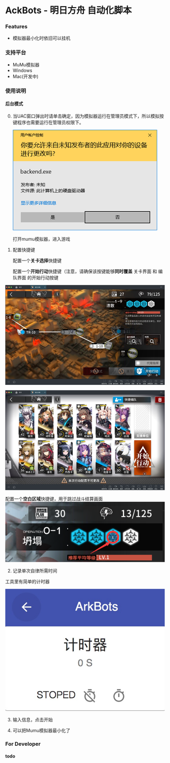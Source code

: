 # AckBots - 明日方舟 自动化脚本
### Features
   - 模拟器最小化时依旧可以挂机
   
### 支持平台

- MuMu模拟器
- Windows
- Mac(开发中) 

### 使用说明

#### 后台模式
0. 当UAC窗口弹出时请单击确定，因为模拟器运行在管理员模式下，所以模拟按键程序也需要运行在管理员权限下。

   ![uac](./doc/uac.png)

   打开mumu模拟器，进入游戏
   


1. 配置快捷键

   配置一个**关卡选择**快捷键

   配置一个**开始行动**快捷键（注意，请确保该按键能够**同时覆盖** 关卡界面 和 编队界面 的开始行动按键

![hotkey1](./doc/hotkey1.jpg)

![hotkey2](./doc/hotkey2.jpg)

   配置一个**空白区域**快捷键，用于跳过战斗结算画面
![hotkey3](./doc/hotkey3.png)

2. 记录单次自律所需时间

工具里有简单的计时器

![timer](./doc/timer.jpg)

3. 输入信息，点击开始

4. 可以把Mumu模拟器最小化了

   



### For Developer
#### todo 